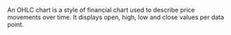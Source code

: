 An OHLC chart is a style of financial chart used to describe price
movements over time. It displays open, high, low and close values per data
point.